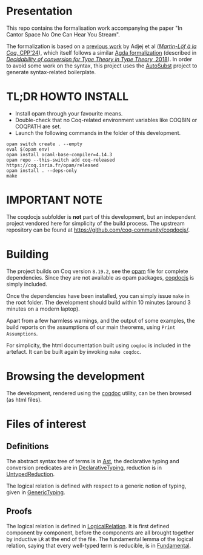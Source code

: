 Presentation
=======

This repo contains the formalisation work accompanying the paper "In Cantor Space No One Can Hear You Stream".

The formalization is based on a [previous work](https://github.com/coqhott/logrel-coq/) by Adjej et al ([*Martin-Löf à la Coq*, CPP'24](https://arxiv.org/abs/2310.06376)), which itself follows a similar [Agda formalization](https://github.com/mr-ohman/logrel-mltt/) (described in [*Decidability of conversion for Type Theory in Type Theory*, 2018](https://dl.acm.org/doi/10.1145/3158111)). In order to avoid some work on the syntax, this project uses the [AutoSubst](https://github.com/uds-psl/autosubst-ocaml) project to generate syntax-related boilerplate.

TL;DR HOWTO INSTALL
===================

- Install opam through your favourite means.
- Double-check that no Coq-related environment variables like COQBIN or COQPATH are set.
- Launch the following commands in the folder of this development.
```
opam switch create . --empty
eval $(opam env)
opam install ocaml-base-compiler=4.14.3
opam repo --this-switch add coq-released https://coq.inria.fr/opam/released
opam install . --deps-only
make
```

IMPORTANT NOTE
==============

The coqdocjs subfolder is **not** part of this development, but an independent project vendored here for simplicity of the build process. The upstream repository can be found at https://github.com/coq-community/coqdocjs/.

Building
===========

The project builds on Coq version `8.19.2`, see the [opam](./opam) file for complete dependencies. Since they are not available as opam packages, [coqdocjs](https://github.com/coq-community/coqdocjs/) is simply included.

Once the dependencies have been installed, you can simply issue `make` in the root folder. The development should build within 10 minutes (around 3 minutes on a modern laptop).

Apart from a few harmless warnings, and the output of some examples, the build reports on the assumptions of our main theorems, using `Print Assumptions`.

For simplicity, the html documentation built using `coqdoc` is included in the artefact. It can be built again by invoking `make coqdoc`.

Browsing the development
==================

The development, rendered using the [coqdoc](https://coq.inria.fr/refman/using/tools/coqdoc.html) utility, can be then browsed (as html files).

Files of interest
=================

Definitions
--------

The abstract syntax tree of terms is in [Ast](https://anonymous.4open.science/w/logrel-digamma-4984/coqdoc/LogRel.AutoSubst.Ast.html), the declarative typing and conversion predicates are in [DeclarativeTyping](https://anonymous.4open.science/w/logrel-digamma-4984/coqdoc/LogRel.DeclarativeTyping.html), reduction is in [UntypedReduction](https://anonymous.4open.science/w/logrel-digamma-4984/coqdoc/LogRel.UntypedReduction.html).

The logical relation is defined with respect to a generic notion of typing, given in [GenericTyping](https://anonymous.4open.science/w/logrel-digamma-4984/LogRel.GenericTyping.html).

Proofs
----------

The logical relation is defined in [LogicalRelation](https://anonymous.4open.science/w/logrel-digamma-4984/coqdoc/LogRel.LogicalRelation.html). It is first defined component by component, before the components are all brought together by inductive `LR` at the end of the file. The fundamental lemma of the logical relation, saying that every well-typed term is reducible, is in [Fundamental](https://anonymous.4open.science/w/logrel-digamma-4984/coqdoc/LogRel.Fundamental.html).
